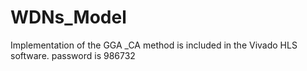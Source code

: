 # WDNs_Model
Implementation of the GGA _CA method is included in the Vivado HLS software.
password is 986732
